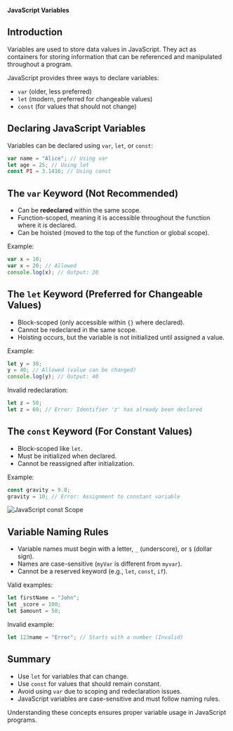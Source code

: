 **JavaScript Variables**

## Introduction

Variables are used to store data values in JavaScript. They act as containers for storing information that can be referenced and manipulated throughout a program.

JavaScript provides three ways to declare variables:

- `var` (older, less preferred)
- `let` (modern, preferred for changeable values)
- `const` (for values that should not change)

## Declaring JavaScript Variables

Variables can be declared using `var`, `let`, or `const`:

```javascript
var name = "Alice"; // Using var
let age = 25; // Using let
const PI = 3.1416; // Using const
```

## The `var` Keyword (Not Recommended)

- Can be **redeclared** within the same scope.
- Function-scoped, meaning it is accessible throughout the function where it is declared.
- Can be hoisted (moved to the top of the function or global scope).

Example:

```javascript
var x = 10;
var x = 20; // Allowed
console.log(x); // Output: 20
```

## The `let` Keyword (Preferred for Changeable Values)

- Block-scoped (only accessible within `{}` where declared).
- Cannot be redeclared in the same scope.
- Hoisting occurs, but the variable is not initialized until assigned a value.

Example:

```javascript
let y = 30;
y = 40; // Allowed (value can be changed)
console.log(y); // Output: 40
```

Invalid redeclaration:

```javascript
let z = 50;
let z = 60; // Error: Identifier 'z' has already been declared
```

## The `const` Keyword (For Constant Values)

- Block-scoped like `let`.
- Must be initialized when declared.
- Cannot be reassigned after initialization.

Example:

```javascript
const gravity = 9.8;
gravity = 10; // Error: Assignment to constant variable
```

![JavaScript const Scope](https://cdn.hashnode.com/res/hashnode/image/upload/v1652441093274/2vIU1drQF.gif?auto=format,compress&gif-q=60&format=webm)

## Variable Naming Rules

- Variable names must begin with a letter, `_` (underscore), or `$` (dollar sign).
- Names are case-sensitive (`myVar` is different from `myvar`).
- Cannot be a reserved keyword (e.g., `let`, `const`, `if`).

Valid examples:

```javascript
let firstName = "John";
let _score = 100;
let $amount = 50;
```

Invalid example:

```javascript
let 123name = "Error"; // Starts with a number (Invalid)
```

## Summary

- Use `let` for variables that can change.
- Use `const` for values that should remain constant.
- Avoid using `var` due to scoping and redeclaration issues.
- JavaScript variables are case-sensitive and must follow naming rules.

Understanding these concepts ensures proper variable usage in JavaScript programs.
